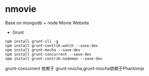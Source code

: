 # nmovie
Base on mongodb + node  Movie  Website 

- Grunt
```
npm install grunt-cli -g
npm install grunt-contrib-watch --save-dev
npm install grunt-mocha --save-dev
npm install grunt-concurrent --save-dev
npm install grunt-contrib-nodemon --save-dev
```
grunt-concurrent 依赖于 grunt-mocha,grunt-mocha依赖于Phantomjs
